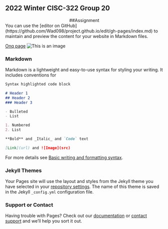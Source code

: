 ## 2022 Winter CISC-322 Group 20
<center>##Assignment</center>
You can use the [editor on GitHub](https://github.com/Wad098/project.github.io/edit/gh-pages/index.md) to maintain and preview the content for your website in Markdown files.

[Onq page](https://onq.queensu.ca/d2l/home/642417) 
![This is an image](https://github.com/Wad098/CISC-322_Group20/blob/gh-pages/233333.jpg)

### Markdown

Markdown is a lightweight and easy-to-use syntax for styling your writing. It includes conventions for

```markdown
Syntax highlighted code block

# Header 1
## Header 2
### Header 3

- Bulleted
- List

1. Numbered
2. List

**Bold** and _Italic_ and `Code` text

[Link](url) and ![Image](src)
```

For more details see [Basic writing and formatting syntax](https://docs.github.com/en/github/writing-on-github/getting-started-with-writing-and-formatting-on-github/basic-writing-and-formatting-syntax).

### Jekyll Themes

Your Pages site will use the layout and styles from the Jekyll theme you have selected in your [repository settings](https://github.com/Wad098/project.github.io/settings/pages). The name of this theme is saved in the Jekyll `_config.yml` configuration file.

### Support or Contact

Having trouble with Pages? Check out our [documentation](https://docs.github.com/categories/github-pages-basics/) or [contact support](https://support.github.com/contact) and we’ll help you sort it out.
